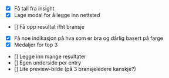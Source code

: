 - [x] Få tall fra insight
- [x] Lage modal for å legge inn nettsted
- [] Få opp resultat ifht bransje
- [x] Få noe indikasjon på hva som er bra og dårlig basert på farge
- [x] Medaljer for top 3
- [] Legge inn mange resultater
- [] Egen underside per entry
- [] Lite preview-bilde (på 3 bransjeledere kanskje?)